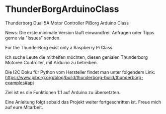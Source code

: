 # ThunderBorgArduinoClass
Thunderborg Dual 5A Motor Controller PiBorg Arduino Class

News: Die erste minimale Version läuft einwandfrei. Anfragen oder Tipps gerne via "Issues" senden.

For the ThunderBorg exist only a Raspberry Pi Class

Ich suche Leute die mithelfen möchten, diesen genialen Thunderborg
Motoren Controller, mit Arduino zu betreiben.

Die I2C Doku für Python vom Hersteller findet man unter folgendem Link:
https://www.piborg.org/blog/build/thunderborg-build/thunderborg-examples#api

Ziel ist es die Funktionen 1:1 auf Arduino zu übersetzten.

Eine Anleitung folgt sobald das Projekt weiter fortgeschritten ist.
Freue mich auf eure Mitarbeit.
